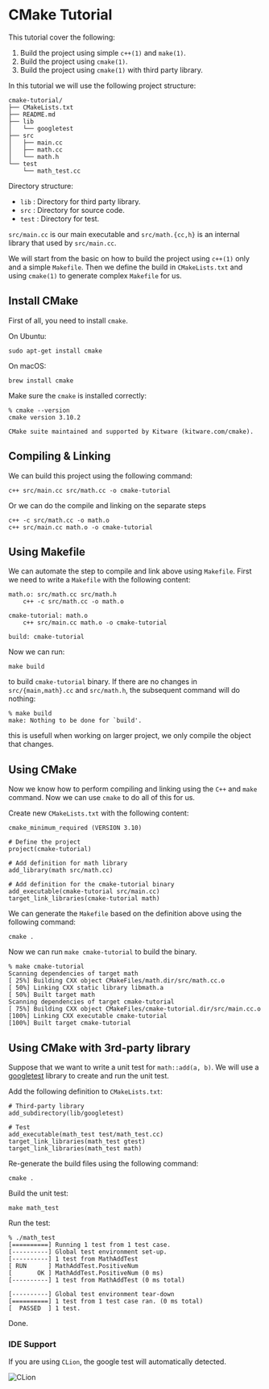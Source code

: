 # CMake Tutorial
This tutorial cover the following:

1. Build the project using simple `c++(1)` and `make(1)`.
2. Build the project using `cmake(1)`.
3. Build the project using `cmake(1)` with third party library.


In this tutorial we will use the following project structure:

```
cmake-tutorial/
├── CMakeLists.txt
├── README.md
├── lib
│   └── googletest
├── src
│   ├── main.cc
│   ├── math.cc
│   └── math.h
└── test
    └── math_test.cc
```

Directory structure:

- `lib` : Directory for third party library.
- `src` : Directory for source code.
- `test` : Directory for test.

`src/main.cc` is our main executable and `src/math.{cc,h}` is an internal 
library that used by `src/main.cc`.

We will start from the basic on how to build the project using `c++(1)` only
and a simple `Makefile`. Then we define the build in `CMakeLists.txt` and
using `cmake(1)` to generate complex `Makefile` for us.


## Install CMake
First of all, you need to install `cmake`. 

On Ubuntu:

    sudo apt-get install cmake

On macOS:

    brew install cmake

Make sure the `cmake` is installed correctly:

    % cmake --version
    cmake version 3.10.2

    CMake suite maintained and supported by Kitware (kitware.com/cmake).


## Compiling & Linking
We can build this project using the following command: 

    c++ src/main.cc src/math.cc -o cmake-tutorial

Or we can do the compile and linking on the separate steps

    c++ -c src/math.cc -o math.o 
    c++ src/main.cc math.o -o cmake-tutorial 


## Using Makefile
We can automate the step to compile and link above using `Makefile`.
First we need to write a `Makefile` with the following content:

    math.o: src/math.cc src/math.h
        c++ -c src/math.cc -o math.o

    cmake-tutorial: math.o
        c++ src/main.cc math.o -o cmake-tutorial

    build: cmake-tutorial

Now we can run:

    make build

to build `cmake-tutorial` binary. If there are no changes in 
`src/{main,math}.cc` and `src/math.h`, the subsequent command 
will do nothing:

    % make build
    make: Nothing to be done for `build'.

this is usefull when working on larger project, we only compile the 
object that changes.


## Using CMake
Now we know how to perform compiling and linking using the `C++` and
`make` command. Now we can use `cmake` to do all of this for us.

Create new `CMakeLists.txt` with the following content:
    
    cmake_minimum_required (VERSION 3.10)

    # Define the project
    project(cmake-tutorial)

    # Add definition for math library
    add_library(math src/math.cc)

    # Add definition for the cmake-tutorial binary
    add_executable(cmake-tutorial src/main.cc)
    target_link_libraries(cmake-tutorial math)

We can generate the `Makefile` based on the definition above using the following
command:

    cmake .

Now we can run `make cmake-tutorial` to build the binary.

    % make cmake-tutorial
    Scanning dependencies of target math
    [ 25%] Building CXX object CMakeFiles/math.dir/src/math.cc.o
    [ 50%] Linking CXX static library libmath.a
    [ 50%] Built target math
    Scanning dependencies of target cmake-tutorial
    [ 75%] Building CXX object CMakeFiles/cmake-tutorial.dir/src/main.cc.o
    [100%] Linking CXX executable cmake-tutorial
    [100%] Built target cmake-tutorial


## Using CMake with 3rd-party library
Suppose that we want to write a unit test for `math::add(a, b)`. We will use a
[googletest](https://github.com/google/googletest) library to create and run the
unit test.

Add the following definition to `CMakeLists.txt`:

    # Third-party library
    add_subdirectory(lib/googletest)

    # Test
    add_executable(math_test test/math_test.cc)
    target_link_libraries(math_test gtest)
    target_link_libraries(math_test math)

Re-generate the build files using the following command:

    cmake .

Build the unit test:

    make math_test

Run the test:

    % ./math_test 
    [==========] Running 1 test from 1 test case.
    [----------] Global test environment set-up.
    [----------] 1 test from MathAddTest
    [ RUN      ] MathAddTest.PositiveNum
    [       OK ] MathAddTest.PositiveNum (0 ms)
    [----------] 1 test from MathAddTest (0 ms total)

    [----------] Global test environment tear-down
    [==========] 1 test from 1 test case ran. (0 ms total)
    [  PASSED  ] 1 test.

Done.


### IDE Support
If you are using `CLion`, the google test will automatically detected.

![CLion](https://s9.postimg.org/ugqkdw6nh/Screen_Shot_2018-02-16_at_21.03.10.png)

